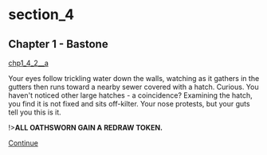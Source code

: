 
# section_4

## Chapter 1 - Bastone

[chp1_4_2__a](../../decomp/app/src/main/res/raw/chp1_4_2__a.mp3 ':include :type=audio')

Your eyes follow trickling water down the walls, watching as it gathers in the gutters then runs toward a nearby sewer covered with a hatch. Curious. You haven't noticed other large hatches - a coincidence? Examining the hatch, you find it is not fixed and sits off-kilter. Your nose protests, but your guts tell you this is it.

!>**ALL OATHSWORN GAIN A REDRAW TOKEN.** 

[Continue](output/chapter1/section_6.md)


